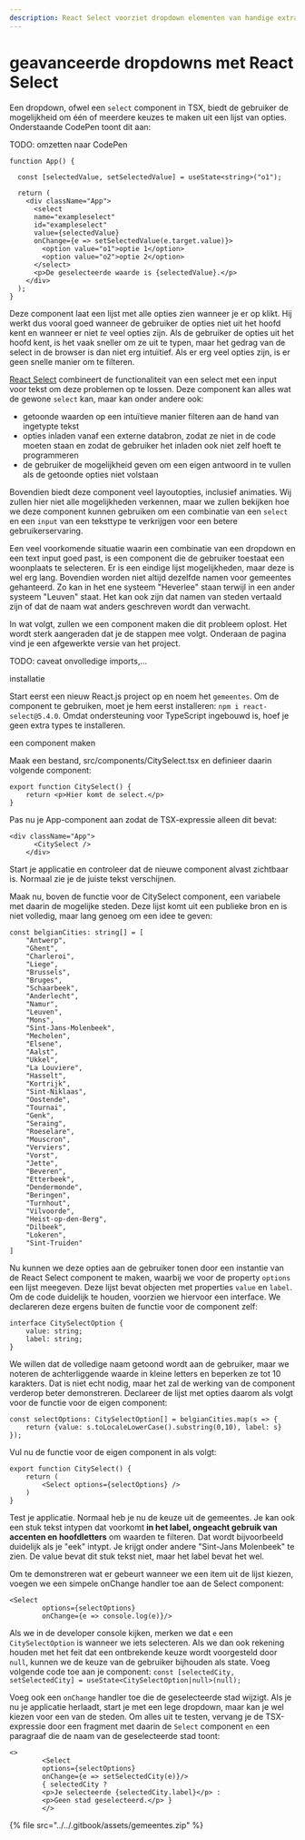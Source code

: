 ```yaml
---
description: React Select voorziet dropdown elementen van handige extra functionaliteit.
---
```


# geavanceerde dropdowns met React Select

Een dropdown, ofwel een `select` component in TSX, biedt de gebruiker de mogelijkheid om één of meerdere keuzes te maken uit een lijst van opties. Onderstaande CodePen toont dit aan:

TODO: omzetten naar CodePen

```
function App() {

  const [selectedValue, setSelectedValue] = useState<string>("o1");

  return (
    <div className="App">
      <select
      name="exampleselect"
      id="exampleselect"
      value={selectedValue}
      onChange={e => setSelectedValue(e.target.value)}>
        <option value="o1">optie 1</option>
        <option value="o2">optie 2</option>
      </select>
      <p>De geselecteerde waarde is {selectedValue}.</p>
    </div>
  );
}
```

Deze component laat een lijst met alle opties zien wanneer je er op klikt. Hij werkt dus vooral goed wanneer de gebruiker de opties niet uit het hoofd kent en wanneer er niet _te_ veel opties zijn. Als de gebruiker de opties uit het hoofd kent, is het vaak sneller om ze uit te typen, maar het gedrag van de select in de browser is dan niet erg intuïtief. Als er erg veel opties zijn, is er geen snelle manier om te filteren.

[React Select](https://react-select.com/home) combineert de functionaliteit van een select met een input voor tekst om deze problemen op te lossen. Deze component kan alles wat de gewone `select` kan, maar kan onder andere ook:

* getoonde waarden op een intuïtieve manier filteren aan de hand van ingetypte tekst
* opties inladen vanaf een externe databron, zodat ze niet in de code moeten staan en zodat de gebruiker het inladen ook niet zelf hoeft te programmeren
* de gebruiker de mogelijkheid geven om een eigen antwoord in te vullen als de getoonde opties niet volstaan

Bovendien biedt deze component veel layoutopties, inclusief animaties. Wij zullen hier niet alle mogelijkheden verkennen, maar we zullen bekijken hoe we deze component kunnen gebruiken om een combinatie van een `select` en een `input` van een teksttype te verkrijgen voor een betere gebruikerservaring.

Een veel voorkomende situatie waarin een combinatie van een dropdown en een text input goed past, is een component die de gebruiker toestaat een woonplaats te selecteren. Er is een eindige lijst mogelijkheden, maar deze is wel erg lang. Bovendien worden niet altijd dezelfde namen voor gemeentes gehanteerd. Zo kan in het ene systeem "Heverlee" staan terwijl in een ander systeem "Leuven" staat. Het kan ook zijn dat namen van steden vertaald zijn of dat de naam wat anders geschreven wordt dan verwacht.

In wat volgt, zullen we een component maken die dit probleem oplost. Het wordt sterk aangeraden dat je de stappen mee volgt. Onderaan de pagina vind je een afgewerkte versie van het project.

TODO: caveat onvolledige imports,...

installatie

Start eerst een nieuw React.js project op en noem het `gemeentes`. Om de component te gebruiken, moet je hem eerst installeren: `npm i react-select@5.4.0`. Omdat ondersteuning voor TypeScript ingebouwd is, hoef je geen extra types te installeren.

een component maken

Maak een bestand, src/components/CitySelect.tsx en definieer daarin volgende component:

```
export function CitySelect() {
    return <p>Hier komt de select.</p>
}
```

Pas nu je App-component aan zodat de TSX-expressie alleen dit bevat:

```
<div className="App">
      <CitySelect />
    </div>
```

Start je applicatie en controleer dat de nieuwe component alvast zichtbaar is. Normaal zie je de juiste tekst verschijnen.

Maak nu, boven de functie voor de CitySelect component, een variabele met daarin de mogelijke steden. Deze lijst komt uit een publieke bron en is niet volledig, maar lang genoeg om een idee te geven:

```
const belgianCities: string[] = [
    "Antwerp",
    "Ghent",
    "Charleroi",
    "Liege",
    "Brussels",
    "Bruges",
    "Schaarbeek",
    "Anderlecht",
    "Namur",
    "Leuven",
    "Mons",
    "Sint-Jans-Molenbeek",
    "Mechelen",
    "Elsene",
    "Aalst",
    "Ukkel",
    "La Louviere",
    "Hasselt",
    "Kortrijk",
    "Sint-Niklaas",
    "Oostende",
    "Tournai",
    "Genk",
    "Seraing",
    "Roeselare",
    "Mouscron",
    "Verviers",
    "Vorst",
    "Jette",
    "Beveren",
    "Etterbeek",
    "Dendermonde",
    "Beringen",
    "Turnhout",
    "Vilvoorde",
    "Heist-op-den-Berg",
    "Dilbeek",
    "Lokeren",
    "Sint-Truiden"
]
```

Nu kunnen we deze opties aan de gebruiker tonen door een instantie van de React Select component te maken, waarbij we voor de property `options` een lijst meegeven. Deze lijst bevat objecten met properties `value` en `label`. Om de code duidelijk te houden, voorzien we hiervoor een interface. We declareren deze ergens buiten de functie voor de component zelf:

```
interface CitySelectOption {
    value: string;
    label: string;
}
```

We willen dat de volledige naam getoond wordt aan de gebruiker, maar we noteren de achterliggende waarde in kleine letters en beperken ze tot 10 karakters. Dat is niet echt nodig, maar het zal de werking van de component verderop beter demonstreren. Declareer de lijst met opties daarom als volgt voor de functie voor de eigen component:

```
const selectOptions: CitySelectOption[] = belgianCities.map(s => {
    return {value: s.toLocaleLowerCase().substring(0,10), label: s}
});
```

Vul nu de functie voor de eigen component in als volgt:

```
export function CitySelect() {
    return (
        <Select options={selectOptions} />
    )
}
```

Test je applicatie. Normaal heb je nu de keuze uit de gemeentes. Je kan ook een stuk tekst intypen dat voorkomt **in het label, ongeacht gebruik van accenten en hoofdletters** om waarden te filteren. Dat wordt bijvoorbeeld duidelijk als je "eek" intypt. Je krijgt onder andere "Sint-Jans Molenbeek" te zien. De value bevat dit stuk tekst niet, maar het label bevat het wel.

Om te demonstreren wat er gebeurt wanneer we een item uit de lijst kiezen, voegen we een simpele onChange handler toe aan de Select component:

```
<Select
        options={selectOptions}
        onChange={e => console.log(e)}/>
```

Als we in de developer console kijken, merken we dat `e` een `CitySelectOption` is wanneer we iets selecteren. Als we dan ook rekening houden met het feit dat een ontbrekende keuze wordt voorgesteld door `null`, kunnen we de keuze van de gebruiker bijhouden als state. Voeg volgende code toe aan je component: `const [selectedCity, setSelectedCity] = useState<CitySelectOption|null>(null);`

Voeg ook een `onChange` handler toe die de geselecteerde stad wijzigt. Als je nu je applicatie herlaadt, start je met een lege dropdown, maar kan je wel kiezen voor een van de steden. Om alles uit te testen, vervang je de TSX-expressie door een fragment met daarin de `Select` component `en` een paragraaf die de naam van de geselecteerde stad toont:

```
<>
        <Select
        options={selectOptions}
        onChange={e => setSelectedCity(e)}/>
        { selectedCity ?
        <p>Je selecteerde {selectedCity.label}</p> :
        <p>Geen stad geselecteerd.</p> }
        </>
```

{% file src="../../.gitbook/assets/gemeentes.zip" %}
